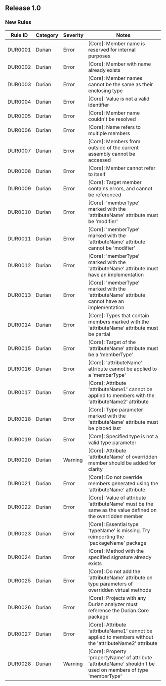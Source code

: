 ## Release 1.0

### New Rules
Rule ID | Category | Severity | Notes
--------|----------|----------|-----------------
DUR0001 |  Durian  |  Error   |  [Core]: Member name is reserved for internal purposes
DUR0002 |  Durian  |  Error   |  [Core]: Member with name already exists
DUR0003 |  Durian  |  Error   |  [Core]: Member names cannot be the same as their enclosing type
DUR0004 |  Durian  |  Error   |  [Core]: Value is not a valid identifier
DUR0005 |  Durian  |  Error   |  [Core]: Member name couldn't be resolved
DUR0006 |  Durian  |  Error   |  [Core]: Name refers to multiple members
DUR0007 |  Durian  |  Error   |  [Core]: Members from outside of the current assembly cannot be accessed
DUR0008 |  Durian  |  Error   |  [Core]: Member cannot refer to itself
DUR0009 |  Durian  |  Error   |  [Core]: Target member contains errors, and cannot be referenced
DUR0010 |  Durian  |  Error   |  [Core]: 'memberType' marked with the 'attributeName' attribute must be 'modifier'
DUR0011 |  Durian  |  Error   |  [Core]: 'memberType' marked with the 'attributeName' attribute cannot be 'modifier'
DUR0012 |  Durian  |  Error   |  [Core]: 'memberType' marked with the 'attributeName' attribute must have an implementation
DUR0013 |  Durian  |  Error   |  [Core]: 'memberType' marked with the 'attributeName' attribute cannot have an implementation
DUR0014 |  Durian  |  Error   |  [Core]: Types that contain members marked with the 'attributeName' attribute must be partial
DUR0015 |  Durian  |  Error   |  [Core]: Target of the 'attributeName' attribute must be a 'memberType'
DUR0016 |  Durian  |  Error   |  [Core]: 'attributeName' attribute cannot be applied to a 'memberType'
DUR0017 |  Durian  |  Error   |  [Core]: Attribute 'attributeName1' cannot be applied to members with the 'attributeName2' attribute
DUR0018 |  Durian  |  Error   |  [Core]: Type parameter marked with the 'attributeName' attribute must be placed last
DUR0019 |  Durian  |  Error   |  [Core]: Specified type is not a valid type parameter
DUR0020 |  Durian  |  Warning |  [Core]: Attribute 'attributeName' of overridden member should be added for clarity
DUR0021 |  Durian  |  Error   |  [Core]: Do not override members generated using the 'attributeName' attribute
DUR0022 |  Durian  |  Error   |  [Core]: Value of attribute 'attributeName' must be the same as the value defined on the overridden member
DUR0023 |  Durian  |  Error   |  [Core]: Essential type 'typeName' is missing. Try reimporting the 'packageName' package
DUR0024 |  Durian  |  Error   |  [Core]: Method with the specified signature already exists
DUR0025 |  Durian  |  Error   |  [Core]: Do not add the 'attributeName' attribute on type parameters of overridden virtual methods
DUR0026 |  Durian  |  Error   |  [Core]: Projects with any Durian analyzer must reference the Durian.Core package
DUR0027 |  Durian  |  Error   |  [Core]: Attribute 'attributeName1' cannot be applied to members without the 'attributeName2' attribute
DUR0028 |  Durian  |  Warning   |  [Core]: Property 'propertyName' of attribute 'attributeName' shouldn't be used on members of type 'memberType'